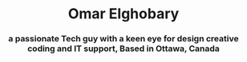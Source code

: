 <h1 align="center">Omar Elghobary</h1>
<h3 align="center"> a passionate Tech guy with a keen eye for design creative coding and IT support, 
  Based in Ottawa, Canada</h3>


<!---
omarelghobary/omarelghobary is a ✨ special ✨ repository because its `README.md` (this file) appears on your GitHub profile.
You can click the Preview link to take a look at your changes.
--->
